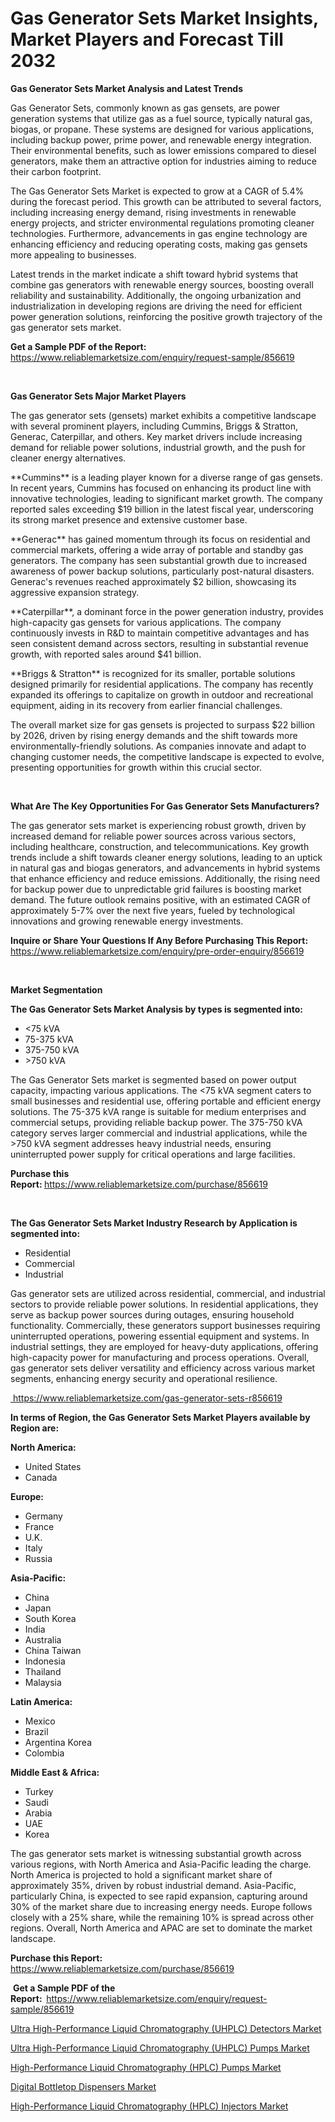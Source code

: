 <p><h1>Gas Generator Sets Market Insights, Market Players and Forecast Till 2032</h1></p><p><strong>Gas Generator Sets Market Analysis and Latest Trends</strong></p>
<p><p>Gas Generator Sets, commonly known as gas gensets, are power generation systems that utilize gas as a fuel source, typically natural gas, biogas, or propane. These systems are designed for various applications, including backup power, prime power, and renewable energy integration. Their environmental benefits, such as lower emissions compared to diesel generators, make them an attractive option for industries aiming to reduce their carbon footprint.</p><p>The Gas Generator Sets Market is expected to grow at a CAGR of 5.4% during the forecast period. This growth can be attributed to several factors, including increasing energy demand, rising investments in renewable energy projects, and stricter environmental regulations promoting cleaner technologies. Furthermore, advancements in gas engine technology are enhancing efficiency and reducing operating costs, making gas gensets more appealing to businesses.</p><p>Latest trends in the market indicate a shift toward hybrid systems that combine gas generators with renewable energy sources, boosting overall reliability and sustainability. Additionally, the ongoing urbanization and industrialization in developing regions are driving the need for efficient power generation solutions, reinforcing the positive growth trajectory of the gas generator sets market.</p></p>
<p><strong>Get a Sample PDF of the Report:&nbsp;</strong> <a href="https://www.reliablemarketsize.com/enquiry/request-sample/856619?utm_campaign=1131&utm_medium=2&utm_source=Github&utm_content=ia&utm_term=28022025&utm_id=gas-generator-sets">https://www.reliablemarketsize.com/enquiry/request-sample/856619</a></p>
<p>&nbsp;</p>
<p><strong>Gas Generator Sets Major Market Players</strong></p>
<p><p>The gas generator sets (gensets) market exhibits a competitive landscape with several prominent players, including Cummins, Briggs & Stratton, Generac, Caterpillar, and others. Key market drivers include increasing demand for reliable power solutions, industrial growth, and the push for cleaner energy alternatives.</p><p>**Cummins** is a leading player known for a diverse range of gas gensets. In recent years, Cummins has focused on enhancing its product line with innovative technologies, leading to significant market growth. The company reported sales exceeding $19 billion in the latest fiscal year, underscoring its strong market presence and extensive customer base.</p><p>**Generac** has gained momentum through its focus on residential and commercial markets, offering a wide array of portable and standby gas generators. The company has seen substantial growth due to increased awareness of power backup solutions, particularly post-natural disasters. Generac's revenues reached approximately $2 billion, showcasing its aggressive expansion strategy.</p><p>**Caterpillar**, a dominant force in the power generation industry, provides high-capacity gas gensets for various applications. The company continuously invests in R&D to maintain competitive advantages and has seen consistent demand across sectors, resulting in substantial revenue growth, with reported sales around $41 billion.</p><p>**Briggs & Stratton** is recognized for its smaller, portable solutions designed primarily for residential applications. The company has recently expanded its offerings to capitalize on growth in outdoor and recreational equipment, aiding in its recovery from earlier financial challenges.</p><p>The overall market size for gas gensets is projected to surpass $22 billion by 2026, driven by rising energy demands and the shift towards more environmentally-friendly solutions. As companies innovate and adapt to changing customer needs, the competitive landscape is expected to evolve, presenting opportunities for growth within this crucial sector.</p></p>
<p>&nbsp;</p>
<p><strong>What Are The Key Opportunities For Gas Generator Sets Manufacturers?</strong></p>
<p><p>The gas generator sets market is experiencing robust growth, driven by increased demand for reliable power sources across various sectors, including healthcare, construction, and telecommunications. Key growth trends include a shift towards cleaner energy solutions, leading to an uptick in natural gas and biogas generators, and advancements in hybrid systems that enhance efficiency and reduce emissions. Additionally, the rising need for backup power due to unpredictable grid failures is boosting market demand. The future outlook remains positive, with an estimated CAGR of approximately 5-7% over the next five years, fueled by technological innovations and growing renewable energy investments.</p></p>
<p><strong>Inquire or Share Your Questions If Any Before Purchasing This Report:</strong> <a href="https://www.reliablemarketsize.com/enquiry/pre-order-enquiry/856619?utm_campaign=1131&utm_medium=2&utm_source=Github&utm_content=ia&utm_term=28022025&utm_id=gas-generator-sets">https://www.reliablemarketsize.com/enquiry/pre-order-enquiry/856619</a></p>
<p>&nbsp;</p>
<p><strong>Market Segmentation</strong></p>
<p><strong>The Gas Generator Sets Market Analysis by types is segmented into:</strong></p>
<p><ul><li><75 kVA</li><li>75-375 kVA</li><li>375-750 kVA</li><li>>750 kVA</li></ul></p>
<p><p>The Gas Generator Sets market is segmented based on power output capacity, impacting various applications. The <75 kVA segment caters to small businesses and residential use, offering portable and efficient energy solutions. The 75-375 kVA range is suitable for medium enterprises and commercial setups, providing reliable backup power. The 375-750 kVA category serves larger commercial and industrial applications, while the >750 kVA segment addresses heavy industrial needs, ensuring uninterrupted power supply for critical operations and large facilities.</p></p>
<p><strong>Purchase this Report:&nbsp;</strong><a href="https://www.reliablemarketsize.com/purchase/856619?utm_campaign=1131&utm_medium=2&utm_source=Github&utm_content=ia&utm_term=28022025&utm_id=gas-generator-sets">https://www.reliablemarketsize.com/purchase/856619</a></p>
<p>&nbsp;</p>
<p><strong>The Gas Generator Sets Market Industry Research by Application is segmented into:</strong></p>
<p><ul><li>Residential</li><li>Commercial</li><li>Industrial</li></ul></p>
<p><p>Gas generator sets are utilized across residential, commercial, and industrial sectors to provide reliable power solutions. In residential applications, they serve as backup power sources during outages, ensuring household functionality. Commercially, these generators support businesses requiring uninterrupted operations, powering essential equipment and systems. In industrial settings, they are employed for heavy-duty applications, offering high-capacity power for manufacturing and process operations. Overall, gas generator sets deliver versatility and efficiency across various market segments, enhancing energy security and operational resilience.</p></p>
<p><a href="https://www.reliablemarketsize.com/gas-generator-sets-r856619?utm_campaign=1131&utm_medium=2&utm_source=Github&utm_content=ia&utm_term=28022025&utm_id=gas-generator-sets">&nbsp;https://www.reliablemarketsize.com/gas-generator-sets-r856619</a></p>
<p><strong>In terms of Region, the Gas Generator Sets Market Players available by Region are:</strong></p>
<p>
    <p> <strong> North America: </strong>
        <ul>
            <li>United States</li>
            <li>Canada</li>
        </ul>
        </p> 
    <p> <strong> Europe: </strong>
        <ul>
            <li>Germany</li>
            <li>France</li>
            <li>U.K.</li>
            <li>Italy</li>
            <li>Russia</li>
        </ul>
        </p> 
    <p> <strong> Asia-Pacific: </strong>
        <ul>
            <li>China</li>
            <li>Japan</li>
            <li>South Korea</li>
            <li>India</li>
            <li>Australia</li>
            <li>China Taiwan</li>
            <li>Indonesia</li>
            <li>Thailand</li>
            <li>Malaysia</li>
        </ul>
        </p> 
    <p> <strong> Latin America: </strong>
        <ul>
            <li>Mexico</li>
            <li>Brazil</li>
            <li>Argentina Korea</li>
            <li>Colombia</li>
        </ul>
        </p> 
    <p> <strong> Middle East & Africa: </strong>
        <ul>
            <li>Turkey</li>
            <li>Saudi</li>
            <li>Arabia</li>
            <li>UAE</li>
            <li>Korea</li>
        </ul>
    </p>
    </p>
<p><p>The gas generator sets market is witnessing substantial growth across various regions, with North America and Asia-Pacific leading the charge. North America is projected to hold a significant market share of approximately 35%, driven by robust industrial demand. Asia-Pacific, particularly China, is expected to see rapid expansion, capturing around 30% of the market share due to increasing energy needs. Europe follows closely with a 25% share, while the remaining 10% is spread across other regions. Overall, North America and APAC are set to dominate the market landscape.</p></p>
<p><strong>Purchase this Report: </strong><a href="https://www.reliablemarketsize.com/purchase/856619?utm_campaign=1131&utm_medium=2&utm_source=Github&utm_content=ia&utm_term=28022025&utm_id=gas-generator-sets">https://www.reliablemarketsize.com/purchase/856619</a></p>
<p>&nbsp;<strong>Get a Sample PDF of the Report:&nbsp;&nbsp;</strong><a href="https://www.reliablemarketsize.com/enquiry/request-sample/856619?utm_campaign=1131&utm_medium=2&utm_source=Github&utm_content=ia&utm_term=28022025&utm_id=gas-generator-sets">https://www.reliablemarketsize.com/enquiry/request-sample/856619</a></p>
<p><strong></strong></p>
<p><p><a href="https://github.com/bufkamaiahi7/Market-Research-Report-List-1/blob/main/ultra-high-performance-liquid-chromatography-uhplc-detectors-market.md?utm_campaign=1131&utm_medium=2&utm_source=Github&utm_content=ia&utm_term=28022025&utm_id=gas-generator-sets">Ultra High-Performance Liquid Chromatography (UHPLC) Detectors Market</a></p><p><a href="https://github.com/fraryatena85/Market-Research-Report-List-1/blob/main/ultra-high-performance-liquid-chromatography-uhplc-pumps-market.md?utm_campaign=1131&utm_medium=2&utm_source=Github&utm_content=ia&utm_term=28022025&utm_id=gas-generator-sets">Ultra High-Performance Liquid Chromatography (UHPLC) Pumps Market</a></p><p><a href="https://github.com/alejnaouare/Market-Research-Report-List-1/blob/main/high-performance-liquid-chromatography-hplc-pumps-market.md?utm_campaign=1131&utm_medium=2&utm_source=Github&utm_content=ia&utm_term=28022025&utm_id=gas-generator-sets">High-Performance Liquid Chromatography (HPLC) Pumps Market</a></p><p><a href="https://github.com/vigatoimrene04/Market-Research-Report-List-1/blob/main/digital-bottletop-dispensers-market.md?utm_campaign=1131&utm_medium=2&utm_source=Github&utm_content=ia&utm_term=28022025&utm_id=gas-generator-sets">Digital Bottletop Dispensers Market</a></p><p><a href="https://github.com/wyettillesr4/Market-Research-Report-List-1/blob/main/high-performance-liquid-chromatography-hplc-injectors-market.md?utm_campaign=1131&utm_medium=2&utm_source=Github&utm_content=ia&utm_term=28022025&utm_id=gas-generator-sets">High-Performance Liquid Chromatography (HPLC) Injectors Market</a></p></p>